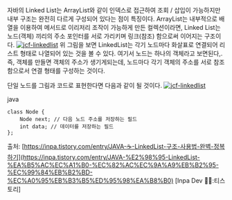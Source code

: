 자바의 Linked List는 ArrayList와 같이 인덱스로 접근하여 조회 / 삽입이 가능하지만 내부 구조는 완전히 다르게 구성되어 있다는 점이 특징이다. ArrayList는 내부적으로 배열을 이용하여 메서드로 이리저리 조작이 가능하게 만든 컬렉션이라면, Linked List는 노드(객체) 끼리의 주소 포인터를 서로 가리키며 링크(참조) 함으로써 이어지는 구조이다.
[![jcf-linkedlist](https://blog.kakaocdn.net/dn/bkxHdO/btrQEHXJbyj/btRCV8Frqi0GUJhFNOWSoK/img.png)](https://blog.kakaocdn.net/dn/bkxHdO/btrQEHXJbyj/btRCV8Frqi0GUJhFNOWSoK/img.png)
위 그림을 보면 LinkedList는 각기 노드마다 화살표로 연결되어 리스트 형태로 나열되어 있는 것을 볼 수 있다. 여기서 노드는 하나의 객체라고 보면된다,. 즉, 객체를 만들면 객체의 주소가 생기게되는데, 노드마다 각기 객체의 주소를 서로 참조함으로서 연결 형태를 구성하는 것이다.

단일 노드를 그림과 코드로 표현한다면 다음과 같이 될 것이다.
[![jcf-linkedlist](https://blog.kakaocdn.net/dn/coWzBA/btrQE4ZBOoM/LaFN5iNjuGXyfhtFPKAYH0/img.png)](https://blog.kakaocdn.net/dn/coWzBA/btrQE4ZBOoM/LaFN5iNjuGXyfhtFPKAYH0/img.png)

java

```
class Node {
    Node next; // 다음 노드 주소를 저장하는 필드
    int data; // 데이터를 저장하는 필드
};
```

출처: [https://inpa.tistory.com/entry/JAVA-☕-LinkedList-구조-사용법-완벽-정복하기](https://inpa.tistory.com/entry/JAVA-%E2%98%95-LinkedList-%EA%B5%AC%EC%A1%B0-%EC%82%AC%EC%9A%A9%EB%B2%95-%EC%99%84%EB%B2%BD-%EC%A0%95%EB%B3%B5%ED%95%98%EA%B8%B0) [Inpa Dev 👨‍💻:티스토리]